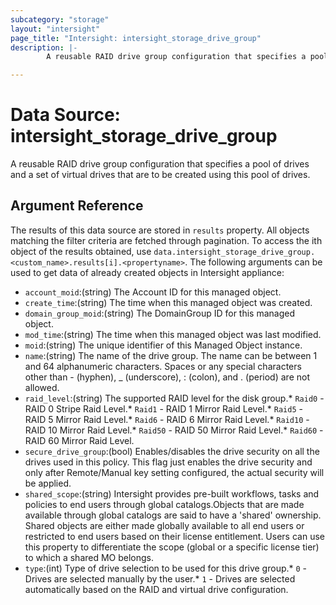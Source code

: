 ```yaml
---
subcategory: "storage"
layout: "intersight"
page_title: "Intersight: intersight_storage_drive_group"
description: |-
        A reusable RAID drive group configuration that specifies a pool of drives and a set of virtual drives that are to be created using this pool of drives.

---
```


# Data Source: intersight_storage_drive_group
A reusable RAID drive group configuration that specifies a pool of drives and a set of virtual drives that are to be created using this pool of drives.
## Argument Reference
The results of this data source are stored in `results` property.
All objects matching the filter criteria are fetched through pagination.
To access the ith object of the results obtained, use `data.intersight_storage_drive_group.<custom_name>.results[i].<propertyname>`.
The following arguments can be used to get data of already created objects in Intersight appliance:
* `account_moid`:(string) The Account ID for this managed object. 
* `create_time`:(string) The time when this managed object was created. 
* `domain_group_moid`:(string) The DomainGroup ID for this managed object. 
* `mod_time`:(string) The time when this managed object was last modified. 
* `moid`:(string) The unique identifier of this Managed Object instance. 
* `name`:(string) The name of the drive group. The name can be between 1 and 64 alphanumeric characters. Spaces or any special characters other than - (hyphen), _ (underscore), : (colon), and . (period) are not allowed. 
* `raid_level`:(string) The supported RAID level for the disk group.* `Raid0` - RAID 0 Stripe Raid Level.* `Raid1` - RAID 1 Mirror Raid Level.* `Raid5` - RAID 5 Mirror Raid Level.* `Raid6` - RAID 6 Mirror Raid Level.* `Raid10` - RAID 10 Mirror Raid Level.* `Raid50` - RAID 50 Mirror Raid Level.* `Raid60` - RAID 60 Mirror Raid Level. 
* `secure_drive_group`:(bool) Enables/disables the drive security on all the drives used in this policy. This flag just enables the drive security and only after Remote/Manual key setting configured, the actual security will be applied. 
* `shared_scope`:(string) Intersight provides pre-built workflows, tasks and policies to end users through global catalogs.Objects that are made available through global catalogs are said to have a 'shared' ownership. Shared objects are either made globally available to all end users or restricted to end users based on their license entitlement. Users can use this property to differentiate the scope (global or a specific license tier) to which a shared MO belongs. 
* `type`:(int) Type of drive selection to be used for this drive group.* `0` - Drives are selected manually by the user.* `1` - Drives are selected automatically based on the RAID and virtual drive configuration. 
 
